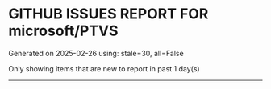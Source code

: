 
# GITHUB ISSUES REPORT FOR microsoft/PTVS


Generated on 2025-02-26 using: stale=30, all=False


Only showing items that are new to report in past 1 day(s)


---




















